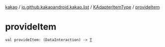 [kakao](../../index.md) / [io.github.kakaoandroid.kakao.list](../index.md) / [KAdapterItemType](index.md) / [provideItem](./provide-item.md)

# provideItem

`val provideItem: (DataInteraction) -> `[`T`](index.md#T)